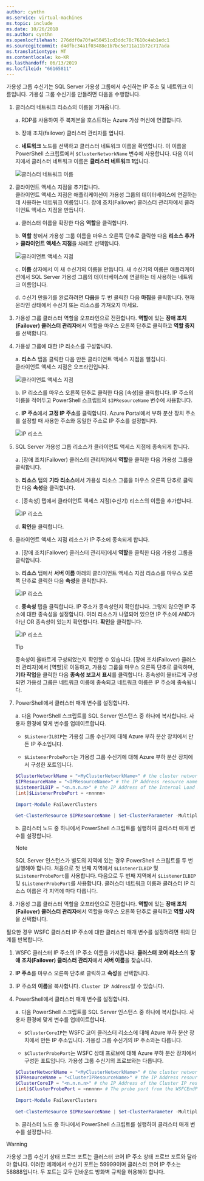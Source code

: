 ```yaml
---
author: cynthn
ms.service: virtual-machines
ms.topic: include
ms.date: 10/26/2018
ms.author: cynthn
ms.openlocfilehash: 276ddf0a70fa450451cd3ddc78c7610c4ab1edc1
ms.sourcegitcommit: d4dfbc34a1f03488e1b7bc5e711a11b72c717ada
ms.translationtype: MT
ms.contentlocale: ko-KR
ms.lasthandoff: 06/13/2019
ms.locfileid: "66165811"
---
```

가용성 그룹 수신기는 SQL Server 가용성 그룹에서 수신하는 IP 주소 및 네트워크 이름입니다. 가용성 그룹 수신기를 만들려면 다음을 수행합니다.

1. <a name="getnet"></a>클러스터 네트워크 리소스의 이름을 가져옵니다.

    a. RDP를 사용하여 주 복제본을 호스트하는 Azure 가상 머신에 연결합니다. 

    b. 장애 조치(failover) 클러스터 관리자를 엽니다.

    c. **네트워크** 노드를 선택하고 클러스터 네트워크 이름을 확인합니다. 이 이름을 PowerShell 스크립트에서 `$ClusterNetworkName` 변수에 사용합니다. 다음 이미지에서 클러스터 네트워크 이름은 **클러스터 네트워크 1**입니다.

   ![클러스터 네트워크 이름](./media/virtual-machines-ag-listener-configure/90-clusternetworkname.png)

1. <a name="addcap"></a>클라이언트 액세스 지점을 추가합니다.  
    클라이언트 액세스 지점은 애플리케이션이 가용성 그룹의 데이터베이스에 연결하는 데 사용하는 네트워크 이름입니다. 장애 조치(Failover) 클러스터 관리자에서 클라이언트 액세스 지점을 만듭니다.

    a. 클러스터 이름을 확장한 다음 **역할**을 클릭합니다.

    b. **역할** 창에서 가용성 그룹 이름을 마우스 오른쪽 단추로 클릭한 다음 **리소스 추가** > **클라이언트 액세스 지점**을 차례로 선택합니다.

   ![클라이언트 액세스 지점](./media/virtual-machines-ag-listener-configure/92-addclientaccesspoint.png)

    c. **이름** 상자에서 이 새 수신기의 이름을 만듭니다. 
   새 수신기의 이름은 애플리케이션에서 SQL Server 가용성 그룹의 데이터베이스에 연결하는 데 사용하는 네트워크 이름입니다.

    d. 수신기 만들기를 완료하려면 **다음**을 두 번 클릭한 다음 **마침**을 클릭합니다. 현재 온라인 상태에서 수신기 또는 리소스를 가져오지 마세요.

1. 가용성 그룹 클러스터 역할을 오프라인으로 전환합니다. **역할**에 있는 **장애 조치(Failover) 클러스터 관리자**에서 역할을 마우스 오른쪽 단추로 클릭하고 **역할 중지**를 선택합니다.

1. <a name="congroup"></a>가용성 그룹에 대한 IP 리소스를 구성합니다.

    a. **리소스** 탭을 클릭한 다음 만든 클라이언트 액세스 지점을 펼칩니다.  
    클라이언트 액세스 지점은 오프라인입니다.

   ![클라이언트 액세스 지점](./media/virtual-machines-ag-listener-configure/94-newclientaccesspoint.png) 

    b. IP 리소스를 마우스 오른쪽 단추로 클릭한 다음 [속성]을 클릭합니다. IP 주소의 이름을 적어두고 PowerShell 스크립트의 `$IPResourceName` 변수에 사용합니다.

    c. **IP 주소**에서 **고정 IP 주소**를 클릭합니다. Azure Portal에서 부하 분산 장치 주소를 설정할 때 사용한 주소와 동일한 주소로 IP 주소를 설정합니다.

   ![IP 리소스](./media/virtual-machines-ag-listener-configure/96-ipresource.png) 

    <!-----------------------I don't see this option on server 2016
    1. Disable NetBIOS for this address and click **OK**. Repeat this step for each IP resource if your solution spans multiple Azure VNets. 
    ------------------------->

1. <a name = "dependencyGroup"></a>SQL Server 가용성 그룹 리소스가 클라이언트 액세스 지점에 종속되게 합니다.

    a. [장애 조치(Failover) 클러스터 관리자]에서 **역할**을 클릭한 다음 가용성 그룹을 클릭합니다.

    b. **리소스** 탭의 **기타 리소스**에서 가용성 리소스 그룹을 마우스 오른쪽 단추로 클릭한 다음 **속성**을 클릭합니다. 

    c. [종속성] 탭에서 클라이언트 액세스 지점(수신기) 리소스의 이름을 추가합니다.

   ![IP 리소스](./media/virtual-machines-ag-listener-configure/97-propertiesdependencies.png) 

    d. **확인**을 클릭합니다.

1. <a name="listname"></a>클라이언트 액세스 지점 리소스가 IP 주소에 종속되게 합니다.

    a. [장애 조치(Failover) 클러스터 관리자]에서 **역할**을 클릭한 다음 가용성 그룹을 클릭합니다. 

    b. **리소스** 탭에서 **서버 이름** 아래의 클라이언트 액세스 지점 리소스를 마우스 오른쪽 단추로 클릭한 다음 **속성**을 클릭합니다. 

   ![IP 리소스](./media/virtual-machines-ag-listener-configure/98-dependencies.png) 

    c. **종속성** 탭을 클릭합니다. IP 주소가 종속성인지 확인합니다. 그렇지 않으면 IP 주소에 대한 종속성을 설정합니다. 여러 리소스가 나열되어 있으면 IP 주소에 AND가 아닌 OR 종속성이 있는지 확인합니다. **확인**을 클릭합니다. 

   ![IP 리소스](./media/virtual-machines-ag-listener-configure/98-propertiesdependencies.png) 

    >[!TIP]
    >종속성이 올바르게 구성되었는지 확인할 수 있습니다. [장애 조치(Failover) 클러스터 관리자]에서 [역할]로 이동하고, 가용성 그룹을 마우스 오른쪽 단추로 클릭하며, **기타 작업**을 클릭한 다음 **종속성 보고서 표시**를 클릭합니다. 종속성이 올바르게 구성되면 가용성 그룹은 네트워크 이름에 종속되고 네트워크 이름은 IP 주소에 종속됩니다. 


1. <a name="setparam"></a>PowerShell에서 클러스터 매개 변수를 설정합니다.

   a. 다음 PowerShell 스크립트를 SQL Server 인스턴스 중 하나에 복사합니다. 사용자 환경에 맞게 변수를 업데이트합니다.

   - `$ListenerILBIP`는 가용성 그룹 수신기에 대해 Azure 부하 분산 장치에서 만든 IP 주소입니다.
    
   - `$ListenerProbePort`는 가용성 그룹 수신기에 대해 Azure 부하 분산 장치에서 구성한 포트입니다.

   ```powershell
   $ClusterNetworkName = "<MyClusterNetworkName>" # the cluster network name (Use Get-ClusterNetwork on Windows Server 2012 of higher to find the name)
   $IPResourceName = "<IPResourceName>" # the IP Address resource name
   $ListenerILBIP = "<n.n.n.n>" # the IP Address of the Internal Load Balancer (ILB). This is the static IP address for the load balancer you configured in the Azure portal.
   [int]$ListenerProbePort = <nnnnn>
  
   Import-Module FailoverClusters

   Get-ClusterResource $IPResourceName | Set-ClusterParameter -Multiple @{"Address"="$ListenerILBIP";"ProbePort"=$ListenerProbePort;"SubnetMask"="255.255.255.255";"Network"="$ClusterNetworkName";"EnableDhcp"=0}
   ```

   b. 클러스터 노드 중 하나에서 PowerShell 스크립트를 실행하여 클러스터 매개 변수를 설정합니다.  

   > [!NOTE]
   > SQL Server 인스턴스가 별도의 지역에 있는 경우 PowerShell 스크립트를 두 번 실행해야 합니다. 처음으로 첫 번째 지역에서 `$ListenerILBIP` 및 `$ListenerProbePort`를 사용합니다. 다음으로 두 번째 지역에서 `$ListenerILBIP` 및 `$ListenerProbePort`를 사용합니다. 클러스터 네트워크 이름과 클러스터 IP 리소스 이름은 각 지역에 마다 다릅니다.

1. 가용성 그룹 클러스터 역할을 오프라인으로 전환합니다. **역할**에 있는 **장애 조치(Failover) 클러스터 관리자**에서 역할을 마우스 오른쪽 단추로 클릭하고 **역할 시작**을 선택합니다.

필요한 경우 WSFC 클러스터 IP 주소에 대한 클러스터 매개 변수를 설정하려면 위의 단계를 반복합니다.

1. WSFC 클러스터 IP 주소의 IP 주소 이름을 가져옵니다. **클러스터 코어 리소스**의 **장애 조치(Failover) 클러스터 관리자**에서 **서버 이름**을 찾습니다.

1. **IP 주소**를 마우스 오른쪽 단추로 클릭하고 **속성**을 선택합니다.

1. IP 주소의 **이름**을 복사합니다. `Cluster IP Address`일 수 있습니다. 

1. <a name="setwsfcparam"></a>PowerShell에서 클러스터 매개 변수를 설정합니다.
  
   a. 다음 PowerShell 스크립트를 SQL Server 인스턴스 중 하나에 복사합니다. 사용자 환경에 맞게 변수를 업데이트합니다.

   - `$ClusterCoreIP`는 WSFC 코어 클러스터 리소스에 대해 Azure 부하 분산 장치에서 만든 IP 주소입니다. 가용성 그룹 수신기의 IP 주소와는 다릅니다.

   - `$ClusterProbePort`는 WSFC 상태 프로브에 대해 Azure 부하 분산 장치에서 구성한 포트입니다. 가용성 그룹 수신기의 프로브와는 다릅니다.

   ```powershell
   $ClusterNetworkName = "<MyClusterNetworkName>" # the cluster network name (Use Get-ClusterNetwork on Windows Server 2012 of higher to find the name)
   $IPResourceName = "<ClusterIPResourceName>" # the IP Address resource name
   $ClusterCoreIP = "<n.n.n.n>" # the IP Address of the Cluster IP resource. This is the static IP address for the load balancer you configured in the Azure portal.
   [int]$ClusterProbePort = <nnnnn> # The probe port from the WSFCEndPointprobe in the Azure portal. This port must be different from the probe port for the availability group listener probe port.
  
   Import-Module FailoverClusters
  
   Get-ClusterResource $IPResourceName | Set-ClusterParameter -Multiple @{"Address"="$ClusterCoreIP";"ProbePort"=$ClusterProbePort;"SubnetMask"="255.255.255.255";"Network"="$ClusterNetworkName";"EnableDhcp"=0}
   ```

   b. 클러스터 노드 중 하나에서 PowerShell 스크립트를 실행하여 클러스터 매개 변수를 설정합니다.  

>[!WARNING]
>가용성 그룹 수신기 상태 프로브 포트는 클러스터 코어 IP 주소 상태 프로브 포트와 달라야 합니다. 이러한 예제에서 수신기 포트는 59999이며 클러스터 코어 IP 주소는 58888입니다. 두 포트는 모두 인바운드 방화벽 규칙을 허용해야 합니다.
